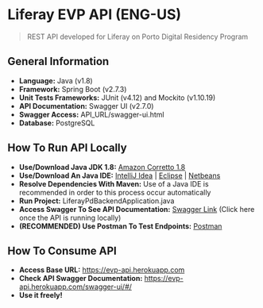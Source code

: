# Liferay EVP API (ENG-US)
> REST API developed for Liferay on Porto Digital Residency Program

## General Information
- **Language:** Java (v1.8)
- **Framework:** Spring Boot (v2.7.3)
- **Unit Tests Frameworks:** JUnit (v4.12) and Mockito (v1.10.19)
- **API Documentation:** Swagger UI (v2.7.0)
- **Swagger Access:** API_URL/swagger-ui.html
- **Database:** PostgreSQL

## How To Run API Locally
- **Use/Download Java JDK 1.8:** [Amazon Corretto 1.8](https://docs.aws.amazon.com/corretto/latest/corretto-8-ug/downloads-list.html)
- **Use/Download An Java IDE:** [IntelliJ Idea](https://www.jetbrains.com/idea/download/#section=windows) | [Eclipse](https://www.eclipse.org/downloads/packages/) | [Netbeans](https://netbeans.apache.org/download/index.html)
- **Resolve Dependencies With Maven:** Use of a Java IDE is recommended in order to this process occur automatically
- **Run Project:** LiferayPdBackendApplication.java
- **Access Swagger To See API Documentation:** [Swagger Link](http://localhost:8080/swagger-ui/#/) (Click here once the API is running locally)
- **(RECOMMENDED) Use Postman To Test Endpoints:** [Postman](https://www.postman.com/downloads/)

## How To Consume API
- **Access Base URL:** https://evp-api.herokuapp.com
- **Check API Swagger Documentation:** https://evp-api.herokuapp.com/swagger-ui/#/
- **Use it freely!**
